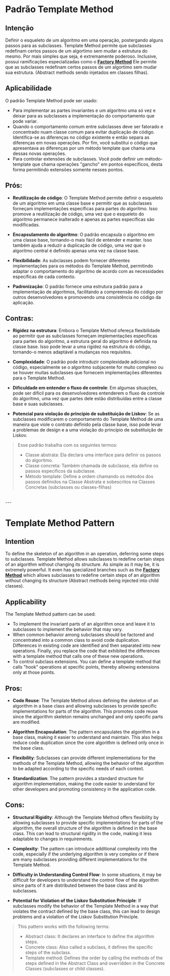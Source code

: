 # Padrão Template Method

## Intenção
Definir o esqueleto de um algoritmo em uma operação, postergando alguns passos para as subclasses. Template Method permite que subclasses redefinam certos passos de um algortimo sem mudar a estrutura do mesmo.
Por mais simples que seja, é extremamente poderoso. Inclusive, possui ramificações especializadas como o [**Factory Method**](https://github.com/victor-lima-142/Design-patterns/tree/main/Creational/Factory%20Method)
Ele permite que as subclasses redefinam certos passos de um algortimo sem mudar sua estrutura. (Abstract methods sendo injetados em classes filhas).

## Aplicabilidade
O padrão Template Method pode ser usado:
- Para implementar as partes invariantes e um algoritmo uma só vez e deixar para as subclasses a implementação do comportamento que pode variar.
- Quando o comportamento comum entre subclasses deve ser fatorado e concentrado nuam classe comum para evitar duplicação de código. Identifica-se as diferenças no código existente e então separa as diferenças em novas operações. Por fim, você substitui o código que apresentava as diferenças por um método template que chama uma dessas novas operações.
- Para controlar extensões de subclasses. Você pode definir um método-template que chama operações "gancho" em pontos específicos, desta forma permitindo extensões somente nesses pontos.

## Prós:

- **Reutilização de código**: O Template Method permite definir o esqueleto de um algoritmo em uma classe base e permitir que as subclasses forneçam implementações específicas para partes do algoritmo. Isso promove a reutilização de código, uma vez que o esqueleto do algoritmo permanece inalterado e apenas as partes específicas são modificadas.

- **Encapsulamento do algoritmo**: O padrão encapsula o algoritmo em uma classe base, tornando-o mais fácil de entender e manter. Isso também ajuda a reduzir a duplicação de código, uma vez que o algoritmo central é definido apenas uma vez na classe base.

- **Flexibilidade**: As subclasses podem fornecer diferentes implementações para os métodos do Template Method, permitindo adaptar o comportamento do algoritmo de acordo com as necessidades específicas de cada contexto.

- **Padronização**: O padrão fornece uma estrutura padrão para a implementação de algoritmos, facilitando a compreensão do código por outros desenvolvedores e promovendo uma consistência no código da aplicação.

## Contras:

- **Rigidez na estrutura**: Embora o Template Method ofereça flexibilidade ao permitir que as subclasses forneçam implementações específicas para partes do algoritmo, a estrutura geral do algoritmo é definida na classe base. Isso pode levar a uma rigidez na estrutura do código, tornando-o menos adaptável a mudanças nos requisitos.

- **Complexidade**: O padrão pode introduzir complexidade adicional no código, especialmente se o algoritmo subjacente for muito complexo ou se houver muitas subclasses que fornecem implementações diferentes para o Template Method.

- **Dificuldade em entender o fluxo de controle**: Em algumas situações, pode ser difícil para os desenvolvedores entenderem o fluxo de controle do algoritmo, uma vez que partes dele estão distribuídas entre a classe base e suas subclasses.

- **Potencial para violação do princípio de substituição de Liskov**: Se as subclasses modificarem o comportamento do Template Method de uma maneira que viole o contrato definido pela classe base, isso pode levar a problemas de design e a uma violação do princípio de substituição de Liskov.

> Esse padrão trabalha com os seguintes termos:
> - Classe abstrata: Ela declara uma interface para definir os passos do algoritmo.
> - Classe concreta: Também chamada de subclasse, ela define os passos específicos da subclasse.
> - Método template: Define a ordem chamando os métodos dos passos definidos na Classe Abstrata e sobescritos na Classes Concretas (subclasses ou classes-filhas) 

<br> 
---
<br> 


# Template Method Pattern

## Intention

To define the skeleton of an algorithm in an operation, deferring some steps to subclasses. Template Method allows subclasses to redefine certain steps of an algorithm without changing its structure. As simple as it may be, it is extremely powerful. It even has specialized branches such as the [**Factory Method**](https://github.com/victor-lima-142/Design-patterns/tree/main/Creational/Factory%20Method) which allows subclasses to redefine certain steps of an algorithm without changing its structure (Abstract methods being injected into child classes).

## Applicability

The Template Method pattern can be used:

-   To implement the invariant parts of an algorithm once and leave it to subclasses to implement the behavior that may vary.
-   When common behavior among subclasses should be factored and concentrated into a common class to avoid code duplication. Differences in existing code are identified and then separated into new operations. Finally, you replace the code that exhibited the differences with a template method that calls one of these new operations.
-   To control subclass extensions. You can define a template method that calls "hook" operations at specific points, thereby allowing extensions only at those points.

## Pros:

-   **Code Reuse**: The Template Method allows defining the skeleton of an algorithm in a base class and allowing subclasses to provide specific implementations for parts of the algorithm. This promotes code reuse since the algorithm skeleton remains unchanged and only specific parts are modified.
    
-   **Algorithm Encapsulation**: The pattern encapsulates the algorithm in a base class, making it easier to understand and maintain. This also helps reduce code duplication since the core algorithm is defined only once in the base class.
    
-   **Flexibility**: Subclasses can provide different implementations for the methods of the Template Method, allowing the behavior of the algorithm to be adapted according to the specific needs of each context.
    
-   **Standardization**: The pattern provides a standard structure for algorithm implementation, making the code easier to understand for other developers and promoting consistency in the application code.
    

## Cons:

-   **Structural Rigidity**: Although the Template Method offers flexibility by allowing subclasses to provide specific implementations for parts of the algorithm, the overall structure of the algorithm is defined in the base class. This can lead to structural rigidity in the code, making it less adaptable to changes in requirements.
    
-   **Complexity**: The pattern can introduce additional complexity into the code, especially if the underlying algorithm is very complex or if there are many subclasses providing different implementations for the Template Method.
    
-   **Difficulty in Understanding Control Flow**: In some situations, it may be difficult for developers to understand the control flow of the algorithm since parts of it are distributed between the base class and its subclasses.
    
-   **Potential for Violation of the Liskov Substitution Principle**: If subclasses modify the behavior of the Template Method in a way that violates the contract defined by the base class, this can lead to design problems and a violation of the Liskov Substitution Principle.

> This pattern works with the following terms:
> - Abstract class: It declares an interface to define the algorithm steps.
> - Concrete class: Also called a subclass, it defines the specific steps of the subclass.
> - Template method: Defines the order by calling the methods of the steps defined in the Abstract Class and overridden in the Concrete Classes (subclasses or child classes).
